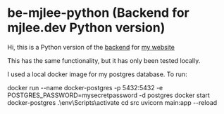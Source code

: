 # be-mjlee-python (Backend for mjlee.dev Python version)

Hi, this is a Python version of the [backend](https://github.com/mmjlee/be-mjlee) for [my website](https://mjlee.dev)

This has the same functionality, but it has only been tested locally.

I used a local docker image for my postgres database. To run:

docker run --name docker-postgres -p 5432:5432 -e POSTGRES_PASSWORD=mysecretpassword -d postgres
docker start docker-postgres
.\env\Scripts\activate
cd src
uvicorn main:app --reload

